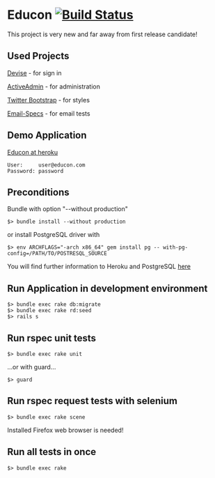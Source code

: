 # Educon [![Build Status](http://travis-ci.org/marhan/educon.png)](http://travis-ci.org/marhan/educon)

This project is very new and far away from first release candidate!

## Used Projects

[Devise](https://github.com/plataformatec/devise) - for sign in

[ActiveAdmin](https://github.com/gregbell/active_admin) - for administration

[Twitter Bootstrap](https://github.com/twitter/bootstrap) - for styles

[Email-Specs](https://github.com/bmabey/email-spec) - for email tests


## Demo Application

[Educon at heroku](http://educon.heroku.com)

    User:     user@educon.com
    Password: password

## Preconditions

Bundle with option "--without production" 

    $> bundle install --without production

or install PostgreSQL driver with

    $> env ARCHFLAGS="-arch x86_64" gem install pg -- with-pg-config=/PATH/TO/POSTRESQL_SOURCE

You will find further information to Heroku and PostgreSQL [here](http://blog.dievolution.net/tipps/tutorial-rails-3-1-heroku/)

## Run Application in development environment

    $> bundle exec rake db:migrate
    $> bundle exec rake rd:seed
    $> rails s

## Run rspec unit tests

    $> bundle exec rake unit

...or with guard...

    $> guard

## Run rspec request tests with selenium

    $> bundle exec rake scene

Installed Firefox web browser is needed!

## Run all tests in once

    $> bundle exec rake



